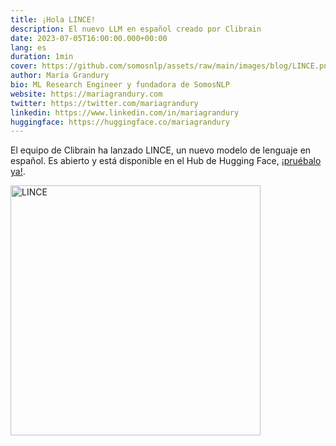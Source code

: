 ```yaml
---
title: ¡Hola LINCE!
description: El nuevo LLM en español creado por Clibrain
date: 2023-07-05T16:00:00.000+00:00
lang: es
duration: 1min
cover: https://github.com/somosnlp/assets/raw/main/images/blog/LINCE.png
author: María Grandury
bio: ML Research Engineer y fundadora de SomosNLP
website: https://mariagrandury.com
twitter: https://twitter.com/mariagrandury
linkedin: https://www.linkedin.com/in/mariagrandury
huggingface: https://huggingface.co/mariagrandury
---
```


El equipo de Clibrain ha lanzado LINCE, un nuevo modelo de lenguaje en español. Es abierto y está disponible en el Hub de Hugging Face, [¡pruébalo ya!](https://huggingface.co/clibrain/lince-zero).

<div class="flex justify-center">
    <img src="https://github.com/somosnlp/assets/raw/main/images/blog/LINCE.png" alt="LINCE" width="400">
</div>
